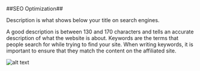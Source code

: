 ##SEO Optimization##

Description is what shows below your title on search engines. 

A good description is between 130 and 170 characters and tells an accurate description of what the website is about. 
Keywords are the terms that people search for while trying to find your site. 
When writing keywords, it is important to ensure that they match the content on the affiliated site. 

![alt text](http://appcubator.com/static/img/tutorial/Seo_Optimization.png)
